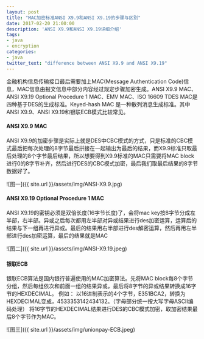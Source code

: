 ```yaml
---
layout: post
title: "MAC加密标准ANSI X9.9和ANSI X9.19的步骤与区别"
date: 2017-02-20 21:00:00
description: 'ANSI X9.9和ANSI X9.19详细介绍'
tags:
- java
- encryption
categories:
- java
twitter_text: "difference between ANSI X9.9 and ANSI X9.19"
---
```


金融机构信息传输接口最后需要加上MAC(Message Authentication Code)信息，MAC信息由报文信息中部分内容经过规定步骤加密生成。ANSI X9.9 MAC、ANSI X9.19 Optional Procedure 1 MAC、EMV MAC、ISO 16609 TDES MAC是四种基于DES的生成标准。Keyed-hash MAC 是一种散列消息生成标准。其中ANSI X9.9、ANSI X9.19和银联ECB模式比较常见。

#### ANSI X9.9 MAC
ANSI X9.9的加密步骤是实际上就是DES中CBC模式的方式，只是标准的CBC模式最后把每次处理的8字节最后拼接在一起输出为最后的结果，而X9.9标准只取最后处理的8个字节最后结果，所以想要得到X9.9标准的MAC只需要将MAC block进行0的8字节补齐，然后进行DES的CBC模式加密，最后我们取最后结果的8字节数据好了。

![图一]({{ site.url }}/assets/img/ANSI-X9.9.jpg)

#### ANSI X9.19 Optional Procedure 1 MAC
ANSI X9.19的密钥必须是双倍长度(16字节长度)了，会将mac key按8字节分成左半部，右半部。异或之后每次都用左半部对异或结果进行des加密运算，运算后的结果与下一组再进行异或。最后的结果用右半部进行des解密运算，然后再用左半部进行des加密运算，最后的结果就是MAC

![图二]({{ site.url }}/assets/img/ANSI-X9.19.jpeg)

#### 银联ECB
银联ECB算法是国内银行普遍使用的MAC加密算法。先将MAC block每8个字节分组，然后每组依次和前面一组的结果异或，最后将8字节的异或结果转换成16字节的HEXDECIMAL。
例如：
以16进制表示的4个字节，E351BCA2，转换为HEXDECIMAL变成，4533353142434132。（字母部分统一按大写字母ASCII编码处理）
将16字节的HEXDECIMAL结果进行DES的CBC模式加密，取加密结果最后8个字节作为MAC。

![图三]({{ site.url }}/assets/img/unionpay-ECB.jpeg)

